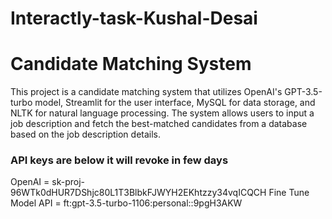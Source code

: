 # Interactly-task-Kushal-Desai
# Candidate Matching System

This project is a candidate matching system that utilizes OpenAI's GPT-3.5-turbo model, Streamlit for the user interface, MySQL for data storage, and NLTK for natural language processing. The system allows users to input a job description and fetch the best-matched candidates from a database based on the job description details.


### API keys are below it will revoke in few days

OpenAI = sk-proj-96WTk0dHUR7DShjc80L1T3BlbkFJWYH2EKhtzzy34vqICQCH
Fine Tune Model API = ft:gpt-3.5-turbo-1106:personal::9pgH3AKW
